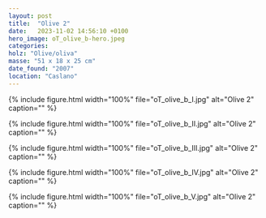 ```yaml
---
layout: post
title:  "Olive 2"
date:   2023-11-02 14:56:10 +0100
hero_image: oT_olive_b-hero.jpeg
categories: 
holz: "Olive/oliva"
masse: "51 x 18 x 25 cm"
date_found: "2007"
location: "Caslano"
---
```

{% include figure.html width="100%" file="oT_olive_b_I.jpg" alt="Olive 2" caption="" %}

{% include figure.html width="100%" file="oT_olive_b_II.jpg" alt="Olive 2" caption="" %}

{% include figure.html width="100%" file="oT_olive_b_III.jpg" alt="Olive 2" caption="" %}

{% include figure.html width="100%" file="oT_olive_b_IV.jpg" alt="Olive 2" caption="" %}

{% include figure.html width="100%" file="oT_olive_b_V.jpg" alt="Olive 2" caption="" %}

